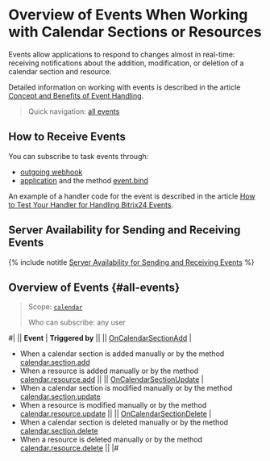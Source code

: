 # Overview of Events When Working with Calendar Sections or Resources

Events allow applications to respond to changes almost in real-time: receiving notifications about the addition, modification, or deletion of a calendar section and resource.

Detailed information on working with events is described in the article [Concept and Benefits of Event Handling](../../events/index.md).

> Quick navigation: [all events](#all-events)

## How to Receive Events

You can subscribe to task events through:

-  [outgoing webhook](../../../local-integrations/local-webhooks.md)
-  [application](../../../settings/app-installation/index.md) and the method [event.bind](../../events/event-bind.md)

An example of a handler code for the event is described in the article [How to Test Your Handler for Handling Bitrix24 Events](../../events/test-handler.md).

## Server Availability for Sending and Receiving Events

{% include notitle [Server Availability for Sending and Receiving Events](../../../_includes/events-index.md) %}

## Overview of Events {#all-events}

> Scope: [`calendar`](../../scopes/permissions.md)
>
> Who can subscribe: any user

#|
|| **Event** | **Triggered by** ||
|| [OnCalendarSectionAdd](./on-calendar-section-add.md) |
- When a calendar section is added manually or by the method [calendar.section.add](../calendar-section-add.md)
- When a resource is added manually or by the method [calendar.resource.add](../resource/calendar-resource-add.md) ||
|| [OnCalendarSectionUpdate](./on-calendar-section-update.md) | 
- When a calendar section is modified manually or by the method [calendar.section.update](../calendar-section-update.md)
- When a resource is modified manually or by the method [calendar.resource.update](../resource/calendar-resource-update.md) ||
|| [OnCalendarSectionDelete](./on-calendar-section-delete.md) | 
- When a calendar section is deleted manually or by the method [calendar.section.delete](../calendar-section-delete.md)
- When a resource is deleted manually or by the method [calendar.resource.delete](../resource/calendar-resource-delete.md) ||
|#